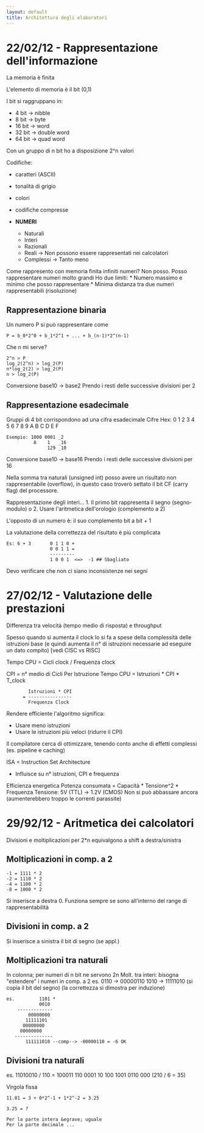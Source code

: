 ```yaml
---
layout: default
title: Architettura degli elaboratori
---
```


# 22/02/12 - Rappresentazione dell'informazione

La memoria &egrave; finita

L'elemento di memoria &egrave; il bit (0,1)

I bit si raggruppano in:

*  4 bit -> nibble
*  8 bit -> byte
* 16 bit -> word
* 32 bit -> double word
* 64 bit -> quad word

Con un gruppo di n bit ho a disposizione 2^n valori

Codifiche:

* caratteri (ASCII)
* tonalit&agrave; di grigio
* colori
* codifiche compresse
* **NUMERI**

    * Naturali
    * Interi
    * Razionali
    * Reali -> Non possono essere rappresentati nei calcolatori
    * Complessi -> Tanto meno

Come rappresento con memoria finita infiniti numeri? Non posso.
Posso rappresentare numeri molto grandi
Ho due limiti:
    * Numero massimo e minimo che posso rappresentare
    * Minima distanza tra due numeri rappresentabili (risoluzione)

## Rappresentazione binaria

Un numero P si pu&ograve; rappresentare come

    P = b_0*2^0 + b_1*2^1 + ... + b_(n-1)*2^(n-1)

Che n mi serve?

    2^n > P
    log_2(2^n) > log_2(P)
    n*log_2(2) > log_2(P)
    n > log_2(P)

Conversione base10 -> base2
Prendo i resti delle successive divisioni per 2

## Rappresentazione esadecimale

Gruppi di 4 bit corrispondono ad una cifra esadecimale
Cifre Hex: 0 1 2 3 4 5 6 7 8 9 A B C D E F

    Esempio: 1000 0001 _2
              8    1   _16
                   129 _10

Conversione base10 -> base16
    Prendo i resti delle successive divisioni per 16

Nella somma tra naturali (unsigned int) posso avere un risultato
non rappresentabile (overflow), in questo caso trover&ograve; settato
il bit CF (carry flag) del processore.

Rappresentazione degli interi...
    1. Il primo bit rappresenta il segno (segno-modulo)
    o
    2. Usare l'aritmetica dell'orologio (complemento a 2)

L'opposto di un numero &egrave;: il suo complemento bit a bit + 1

La valutazione della correttezza del risultato &egrave; pi&ugrave; complicata

    Es: 6 + 3       0 1 1 0 +
                    0 0 1 1 =
                    ---------
                    1 0 0 1  <=>  -1 ## Sbagliato

Devo verificare che non ci siano inconsistenze nei segni



# 27/02/12 - Valutazione delle prestazioni

Differenza tra velocit&agrave; (tempo medio di risposta) e throughput

Spesso quando si aumenta il clock lo si fa a spese della complessit&agrave;
delle istruzioni base (e quindi aumenta il n° di istruzioni necessarie
ad eseguire un dato compito) [vedi CISC vs RISC]

Tempo CPU = Cicli clock / Frequenza clock

CPI = n° medio di Cicli Per Istruzione
Tempo CPU = Istruzioni * CPI * T_clock
            
            Istruzioni * CPI
          = ----------------
            Frequenza Clock

Rendere efficiente l'algoritmo significa:
* Usare meno istruzioni
* Usare le istruzioni pi&ugrave; veloci (ridurre il CPI)

Il compilatore cerca di ottimizzare, tenendo conto anche di effetti
complessi (es. pipeline e caching)

ISA = Instruction Set Architecture
* Influisce su n° istruzioni, CPI e frequenza

Efficienza energetica
Potenza consumata = Capacit&agrave; * Tensione^2 * Frequenza
Tensione: 5V (TTL) -> 1.2V (CMOS)
Non si pu&ograve; abbassare ancora (aumenterebbero troppo le correnti parassite)



# 29/92/12 - Aritmetica dei calcolatori

Divisioni e moltiplicazioni per 2*n equivalgono a shift a destra/sinistra

## Moltiplicazioni in comp. a 2

    -1 = 1111 * 2
    -2 = 1110 * 2
    -4 = 1100 * 2
    -8 = 1000 * 2

Si inserisce a destra 0.
Funziona sempre se sono all'interno del range di rappresentabilit&agrave;

## Divisioni in comp. a 2

Si inserisce a sinistra il bit di segno (se appl.)

## Moltiplicazioni tra naturali

In colonna; per numeri di n bit ne servono 2n
Molt.           tra interi: bisogna "estendere" i numeri in comp. a 2
    es. 0110 -> 00000110
        1010 -> 11111010 (si copia il bit del segno)
(la correttezza si dimostra per induzione)

    es.         1101 *
                0010
        -------------
            00000000
           11111101
          00000000
         00000000
       --------------
           111111010 --comp--> -00000110 = -6 OK

## Divisioni tra naturali

es. 11010010 / 110 = 100011
    110
    0001
       10
       100
       1001
        0110
         000
   (210 / 6 = 35)


Virgola fissa

    11.01 = 3 + 0*2^-1 + 1*2^-2 = 3.25

    3.25 = ?

    Per la parte intera &egrave; uguale
    Per la parte decimale ...
